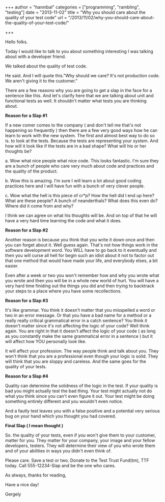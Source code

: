 +++
author = "hannibal"
categories = ["programming", "rambling", "testing"]
date = "2013-11-02"
title = "Why you should care about the quality of your test code"
url = "/2013/11/02/why-you-should-care-about-the-quality-of-your-test-code/"

+++

Hello folks.

Today I would like to talk to you about something interesting I was talking about with a developer friend.

We talked about the quality of test code.

He said. And I will quote this."Why should we care? It's not production code. We aren't giving it to the customer."

There are a few reasons why you are going to get a slap in the face for a sentence like this. And let's clarify here that we are talking about unit and functional tests as well. It shouldn't matter what tests you are thinking about.

**Reason for a Slap #1**

If a new comer comes to the company ( and don't tell me that's not happening so frequently ) then there are a few very good ways how he can learn to work with the new system. The first and almost best way to do so is. to look at the tests. Because the tests are representing your system. And how will it look like if the tests are in a bad shape? What will his or her thoughts be?

a. Wow what nice people what nice code. This looks fantastic. I'm sure they are a bunch of people who care very much about code and practices and the quality of the product.

b. Wow this is amazing. I'm sure I will learn a lot about good coding practices here and I will have fun with a bunch of very clever people.

c. Wow what the hell is this piece of cr*p? How the hell did I end up here? What are these people? A bunch of neanderthals? What does this even do? Where did it come from and why?

I think we can agree on what his thoughts will be. And on top of that he will have a very hard time learning the code and what it does.

**Reason for a Slap #2**

Another reason is because you think that you write it down once and then you can forget about it. Well guess again. That's not how things work in the software development word. You WILL have to go back to it eventually and then you will curse all hell for begin such an idiot about it not to factor out that one method that would have made your life, and everybody elses, a bit easier.

Even after a week or two you won't remember how and why you wrote what you wrote and then you will be in a whole new world of hurt. You will have a very hard time finiding out the things you did and then trying to backtrack your steps to a place where you have some recollections.

**Reason for a Slap #3**

It's like grammar. You think it doesn't matter that you misspelled a word or two in an error message. Or that you have a bad name for a method or a really really critical grammatical error in a catch sentence? You think it doesn't matter since it's not affecting the logic of your code? Well think again. You are right in that it doesn't affect the logic of your code ( as long as you constantly make the same grammatical error in a sentence ) but it will affect how YOU personally look like.

It will affect your profession. The way people think and talk about you. They won't think that you are a professional even though your logic is solid. They will think that you are sloppy and careless. And the same goes for the quality of your tests.

**Reason for a Slap #4**

Quality can determine the solidness of the logic in the test. If your quality is bad you might actually test the bad thing. Your test might actually not do what you think since you can't even figure it out. Your test might be doing something entirely different and you wouldn't even notice.

And a fautly test leaves you with a false positive and a potential very serious bug on your hand which you thought you had covered.

**Final Slap ( I mean thought )**

So. the quality of your tests, even if you won't give them to your customer, matter for you. They matter for your company, your image and your fellow developers, testers. They will determine their view of you who wrote them and of your abilities in ways you didn't even think of.

Please care. Save a test or two. Donate to the Test Trust Fund(tm), TTF today. Call 555-12234-Slap and be the one who cares.

As always, thanks for reading,

Have a nice day!

Gergely